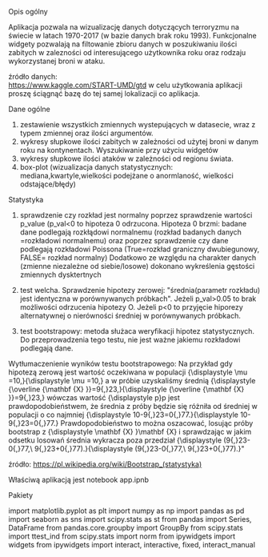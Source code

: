 Opis ogólny

Aplikacja pozwala na wizualizację danych dotyczących terroryzmu na świecie w latach 1970-2017 (w bazie danych brak roku 1993). Funkcjonalne widgety pozwalają na filtowanie zbioru danych w poszukiwaniu ilości zabitych w zalezności od interesującego użytkownika roku oraz rodzaju wykorzystanej broni w ataku. 

źródło danych:  
https://www.kaggle.com/START-UMD/gtd
w celu użytkowania aplikacji proszę ściągnąć bazę do tej samej lokalizacji co aplikacja.

Dane ogólne  

1. zestawienie wszystkich zmiennych wystepujących w datasecie, wraz z typem zmiennej oraz ilości argumentów.
2. wykresy słupkowe ilości zabitych w zależności od użytej broni w danym roku na kontynentach. Wyszukiwanie przy użyciu widgetów
3. wykresy słupkowe ilości ataków w zależności od regionu świata.
4. box-plot (wizualizacja danych statystycznych: mediana,kwartyle,wielkości podejżane o anormlaność, wielkości odstające/błędy)

Statystyka

1. sprawdzenie czy rozkład jest normalny poprzez sprawdzenie wartości p_value (p_val<0 to hipoteza 0 odrzucona. Hipoteza 0 brzmi: badane dane podlegają rozkłądowi normalnemu (rozkład badanych danych =rozkładowi normalnemu) oraz poprzez sprawdzenie czy dane podlegają rozkładowi Poissona (True=rozkład graniczny dwubiegunowy, FALSE= rozkład normalny) Dodatkowo ze względu na charakter danych (zmienne niezależne od siebie/losowe) dokonano wykreślenia gęstości zmiennych dysktertnych  

2. test welcha. Sprawdzenie hipotezy zerowej:
	"średnia(parametr rozkładu) jest identyczna w porównywanych próbkach". Jeżeli p_val>0.05 to brak możliwości odrzucenia hipotezy O. Jeżeli p<0 to przyjęcie hiporezy alternatywnej o nierówności średniej w porównywanych próbkach.
3. test bootstrapowy: metoda służaca weryfikacji hipotez statystycznych. Do przeprowadzenia tego testu, nie jest ważne jakiemu rozkładowi podlegają dane. 

Wytłumaczenienie wyników testu bootstrapowego:
Na przykład gdy hipotezą zerową jest wartość oczekiwana w populacji {\displaystyle \mu =10,}{\displaystyle \mu =10,} a w próbie uzyskaliśmy średnią {\displaystyle {\overline {\mathbf {X} }}=9{,}23,}{\displaystyle {\overline {\mathbf {X} }}=9{,}23,} wówczas wartość {\displaystyle p}p jest prawdopodobieństwem, że średnia z próby będzie się różniła od średniej w populacji o co najmniej {\displaystyle 10-9{,}23=0{,}77.}{\displaystyle 10-9{,}23=0{,}77.} Prawdopodobieństwo to można oszacować, losując próby bootstrap z {\displaystyle \mathbf {X} }\mathbf {X}  i sprawdzając w jakim odsetku losowań średnia wykracza poza przedział {\displaystyle (9{,}23-0{,}77,\ 9{,}23+0{,}77).}{\displaystyle (9{,}23-0{,}77,\ 9{,}23+0{,}77).}"

źródło: https://pl.wikipedia.org/wiki/Bootstrap_(statystyka)

Właściwą aplikacją jest notebook app.ipnb

Pakiety

import matplotlib.pyplot as plt
import numpy as np
import pandas as pd
import seaborn as sns
import scipy.stats as st
from pandas import Series, DataFrame
from pandas.core.groupby import GroupBy
from scipy.stats import ttest_ind
from scipy.stats import norm
from ipywidgets import widgets
from ipywidgets import interact, interactive, fixed, interact_manual

